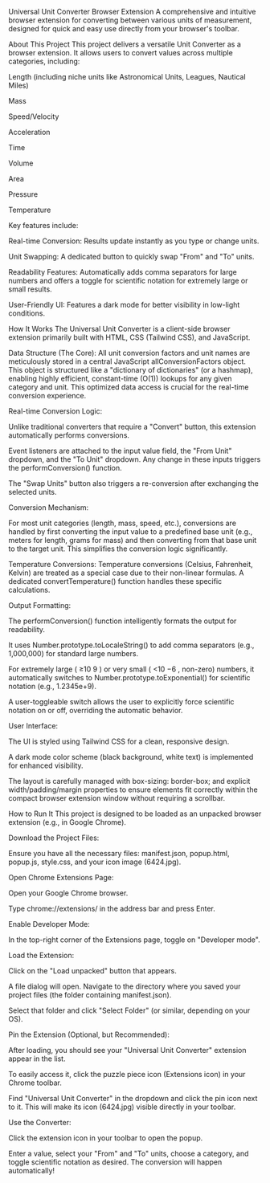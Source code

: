 Universal Unit Converter Browser Extension
A comprehensive and intuitive browser extension for converting between various units of measurement, designed for quick and easy use directly from your browser's toolbar.

About This Project
This project delivers a versatile Unit Converter as a browser extension. It allows users to convert values across multiple categories, including:

Length (including niche units like Astronomical Units, Leagues, Nautical Miles)

Mass

Speed/Velocity

Acceleration

Time

Volume

Area

Pressure

Temperature

Key features include:

Real-time Conversion: Results update instantly as you type or change units.

Unit Swapping: A dedicated button to quickly swap "From" and "To" units.

Readability Features: Automatically adds comma separators for large numbers and offers a toggle for scientific notation for extremely large or small results.

User-Friendly UI: Features a dark mode for better visibility in low-light conditions.

How It Works
The Universal Unit Converter is a client-side browser extension primarily built with HTML, CSS (Tailwind CSS), and JavaScript.

Data Structure (The Core): All unit conversion factors and unit names are meticulously stored in a central JavaScript allConversionFactors object. This object is structured like a "dictionary of dictionaries" (or a hashmap), enabling highly efficient, constant-time (O(1)) lookups for any given category and unit. This optimized data access is crucial for the real-time conversion experience.

Real-time Conversion Logic:

Unlike traditional converters that require a "Convert" button, this extension automatically performs conversions.

Event listeners are attached to the input value field, the "From Unit" dropdown, and the "To Unit" dropdown. Any change in these inputs triggers the performConversion() function.

The "Swap Units" button also triggers a re-conversion after exchanging the selected units.

Conversion Mechanism:

For most unit categories (length, mass, speed, etc.), conversions are handled by first converting the input value to a predefined base unit (e.g., meters for length, grams for mass) and then converting from that base unit to the target unit. This simplifies the conversion logic significantly.

Temperature Conversions: Temperature conversions (Celsius, Fahrenheit, Kelvin) are treated as a special case due to their non-linear formulas. A dedicated convertTemperature() function handles these specific calculations.

Output Formatting:

The performConversion() function intelligently formats the output for readability.

It uses Number.prototype.toLocaleString() to add comma separators (e.g., 1,000,000) for standard large numbers.

For extremely large ( ≥10 
9
  ) or very small ( <10 
−6
 , non-zero) numbers, it automatically switches to Number.prototype.toExponential() for scientific notation (e.g., 1.2345e+9).

A user-toggleable switch allows the user to explicitly force scientific notation on or off, overriding the automatic behavior.

User Interface:

The UI is styled using Tailwind CSS for a clean, responsive design.

A dark mode color scheme (black background, white text) is implemented for enhanced visibility.

The layout is carefully managed with box-sizing: border-box; and explicit width/padding/margin properties to ensure elements fit correctly within the compact browser extension window without requiring a scrollbar.

How to Run It
This project is designed to be loaded as an unpacked browser extension (e.g., in Google Chrome).

Download the Project Files:

Ensure you have all the necessary files: manifest.json, popup.html, popup.js, style.css, and your icon image (6424.jpg).

Open Chrome Extensions Page:

Open your Google Chrome browser.

Type chrome://extensions/ in the address bar and press Enter.

Enable Developer Mode:

In the top-right corner of the Extensions page, toggle on "Developer mode".

Load the Extension:

Click on the "Load unpacked" button that appears.

A file dialog will open. Navigate to the directory where you saved your project files (the folder containing manifest.json).

Select that folder and click "Select Folder" (or similar, depending on your OS).

Pin the Extension (Optional, but Recommended):

After loading, you should see your "Universal Unit Converter" extension appear in the list.

To easily access it, click the puzzle piece icon (Extensions icon) in your Chrome toolbar.

Find "Universal Unit Converter" in the dropdown and click the pin icon next to it. This will make its icon (6424.jpg) visible directly in your toolbar.

Use the Converter:

Click the extension icon in your toolbar to open the popup.

Enter a value, select your "From" and "To" units, choose a category, and toggle scientific notation as desired. The conversion will happen automatically!
